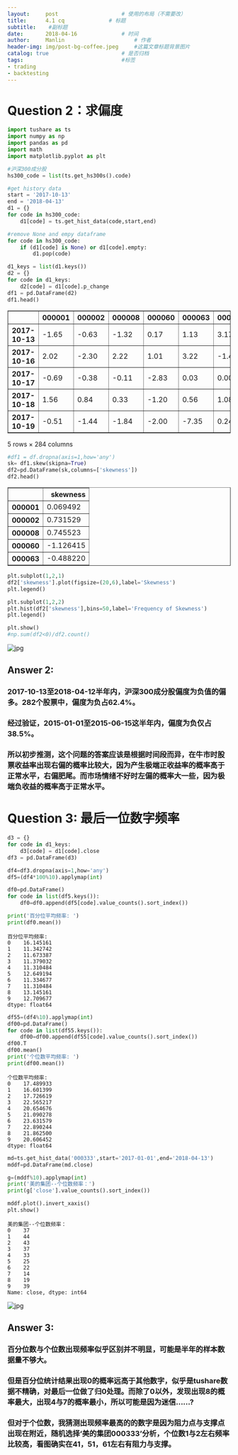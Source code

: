 ```yaml
---
layout:     post   				    # 使用的布局（不需要改）
title:      4.1 cq 				# 标题 
subtitle:    #副标题
date:       2018-04-16				# 时间
author:     Manlin 						# 作者
header-img: img/post-bg-coffee.jpeg 	#这篇文章标题背景图片
catalog: true 						# 是否归档
tags:								#标签
- trading
- backtesting
---
```



# Question 2：求偏度


```python
import tushare as ts
import numpy as np
import pandas as pd
import math
import matplotlib.pyplot as plt
```


```python
#沪深300成分股
hs300_code = list(ts.get_hs300s().code)

#get history data
start = '2017-10-13'
end = '2018-04-13'
d1 = {}
for code in hs300_code:
    d1[code] = ts.get_hist_data(code,start,end)

#remove None and empy dataframe
for code in hs300_code:
    if (d1[code] is None) or d1[code].empty:
        d1.pop(code)
```


```python
d1_keys = list(d1.keys())
d2 = {}
for code in d1_keys:
    d2[code] = d1[code].p_change
df1 = pd.DataFrame(d2)
df1.head()
```




<div>
<style>
    .dataframe thead tr:only-child th {
        text-align: right;
    }

    .dataframe thead th {
        text-align: left;
    }

    .dataframe tbody tr th {
        vertical-align: top;
    }
</style>
<table border="1" class="dataframe">
  <thead>
    <tr style="text-align: right;">
      <th></th>
      <th>000001</th>
      <th>000002</th>
      <th>000008</th>
      <th>000060</th>
      <th>000063</th>
      <th>000069</th>
      <th>000100</th>
      <th>000157</th>
      <th>000166</th>
      <th>000333</th>
      <th>...</th>
      <th>601878</th>
      <th>601881</th>
      <th>601888</th>
      <th>601898</th>
      <th>601899</th>
      <th>601901</th>
      <th>601919</th>
      <th>601933</th>
      <th>601939</th>
      <th>601958</th>
    </tr>
  </thead>
  <tbody>
    <tr>
      <th>2017-10-13</th>
      <td>-1.65</td>
      <td>-0.63</td>
      <td>-1.32</td>
      <td>0.17</td>
      <td>1.13</td>
      <td>3.17</td>
      <td>2.17</td>
      <td>0.64</td>
      <td>0.34</td>
      <td>0.00</td>
      <td>...</td>
      <td>0.49</td>
      <td>1.35</td>
      <td>0.39</td>
      <td>0.48</td>
      <td>0.78</td>
      <td>0.46</td>
      <td>-0.57</td>
      <td>0.92</td>
      <td>-0.57</td>
      <td>0.97</td>
    </tr>
    <tr>
      <th>2017-10-16</th>
      <td>2.02</td>
      <td>-2.30</td>
      <td>2.22</td>
      <td>1.01</td>
      <td>3.22</td>
      <td>-1.42</td>
      <td>3.19</td>
      <td>-0.85</td>
      <td>-1.02</td>
      <td>-1.76</td>
      <td>...</td>
      <td>-2.13</td>
      <td>-2.20</td>
      <td>-1.07</td>
      <td>0.00</td>
      <td>2.82</td>
      <td>-0.69</td>
      <td>1.30</td>
      <td>1.71</td>
      <td>1.42</td>
      <td>0.84</td>
    </tr>
    <tr>
      <th>2017-10-17</th>
      <td>-0.69</td>
      <td>-0.38</td>
      <td>-0.11</td>
      <td>-2.83</td>
      <td>0.03</td>
      <td>0.00</td>
      <td>3.35</td>
      <td>0.00</td>
      <td>-0.17</td>
      <td>2.80</td>
      <td>...</td>
      <td>-4.44</td>
      <td>-1.50</td>
      <td>0.25</td>
      <td>-0.96</td>
      <td>-2.49</td>
      <td>-0.93</td>
      <td>-0.85</td>
      <td>0.00</td>
      <td>-0.70</td>
      <td>-2.14</td>
    </tr>
    <tr>
      <th>2017-10-18</th>
      <td>1.56</td>
      <td>0.84</td>
      <td>0.33</td>
      <td>-1.20</td>
      <td>0.56</td>
      <td>1.08</td>
      <td>4.99</td>
      <td>-1.28</td>
      <td>0.34</td>
      <td>1.21</td>
      <td>...</td>
      <td>-3.57</td>
      <td>-0.90</td>
      <td>0.80</td>
      <td>-1.94</td>
      <td>0.51</td>
      <td>-1.87</td>
      <td>0.57</td>
      <td>-0.78</td>
      <td>2.26</td>
      <td>-1.82</td>
    </tr>
    <tr>
      <th>2017-10-19</th>
      <td>-0.51</td>
      <td>-1.44</td>
      <td>-1.84</td>
      <td>-2.00</td>
      <td>-7.35</td>
      <td>0.24</td>
      <td>-1.19</td>
      <td>-1.95</td>
      <td>-1.88</td>
      <td>-0.20</td>
      <td>...</td>
      <td>-2.57</td>
      <td>-4.68</td>
      <td>2.17</td>
      <td>-2.48</td>
      <td>0.25</td>
      <td>-2.98</td>
      <td>-1.43</td>
      <td>3.27</td>
      <td>0.69</td>
      <td>-0.99</td>
    </tr>
  </tbody>
</table>
<p>5 rows × 284 columns</p>
</div>




```python
#df1 = df.dropna(axis=1,how='any')  
sk= df1.skew(skipna=True)
df2=pd.DataFrame(sk,columns=['skewness'])
df2.head()
```




<div>
<style>
    .dataframe thead tr:only-child th {
        text-align: right;
    }

    .dataframe thead th {
        text-align: left;
    }

    .dataframe tbody tr th {
        vertical-align: top;
    }
</style>
<table border="1" class="dataframe">
  <thead>
    <tr style="text-align: right;">
      <th></th>
      <th>skewness</th>
    </tr>
  </thead>
  <tbody>
    <tr>
      <th>000001</th>
      <td>0.069492</td>
    </tr>
    <tr>
      <th>000002</th>
      <td>0.731529</td>
    </tr>
    <tr>
      <th>000008</th>
      <td>0.745523</td>
    </tr>
    <tr>
      <th>000060</th>
      <td>-1.126415</td>
    </tr>
    <tr>
      <th>000063</th>
      <td>-0.488220</td>
    </tr>
  </tbody>
</table>
</div>




```python
plt.subplot(1,2,1)
df2['skewness'].plot(figsize=(20,6),label='Skewness')
plt.legend()

plt.subplot(1,2,2)
plt.hist(df2['skewness'],bins=50,label='Frequency of Skewness')
plt.legend()

plt.show()
#np.sum(df2<0)/df2.count()
```


![jpg](https://ws3.sinaimg.cn/large/006tNc79gy1fqdx1wucnnj30w30a1jsm.jpg)


## Answer 2: 

### 2017-10-13至2018-04-12半年内，沪深300成分股偏度为负值的偏多。282个股票中，偏度为负占62.4%。
### 经过验证，2015-01-01至2015-06-15这半年内，偏度为负仅占38.5%。
### 所以初步推测，这个问题的答案应该是根据时间段而异，在牛市时股票收益率出现右偏的概率比较大，因为产生极端正收益率的概率高于正常水平，右偏肥尾。而市场情绪不好时左偏的概率大一些，因为极端负收益的概率高于正常水平。

# Question 3: 最后一位数字频率


```python
d3 = {}
for code in d1_keys:
    d3[code] = d1[code].close
df3 = pd.DataFrame(d3)
```


```python
df4=df3.dropna(axis=1,how='any')
df5=(df4*100%10).applymap(int)

df0=pd.DataFrame()
for code in list(df5.keys()):
    df0=df0.append(df5[code].value_counts().sort_index())
```


```python
print('百分位平均频率: ')
print(df0.mean())
```

    百分位平均频率: 
    0    16.145161
    1    11.342742
    2    11.673387
    3    11.379032
    4    11.310484
    5    12.649194
    6    11.334677
    7    11.310484
    8    13.145161
    9    12.709677
    dtype: float64



```python
df55=(df4%10).applymap(int)
df00=pd.DataFrame()
for code in list(df55.keys()):
    df00=df00.append(df55[code].value_counts().sort_index())
df00.T
df00.mean()
print('个位数平均频率: ')
print(df00.mean())
```

    个位数平均频率: 
    0    17.489933
    1    16.601399
    2    17.726619
    3    22.565217
    4    20.654676
    5    21.090278
    6    23.631579
    7    22.890244
    8    21.862500
    9    20.606452
    dtype: float64



```python
md=ts.get_hist_data('000333',start='2017-01-01',end='2018-04-13')
mddf=pd.DataFrame(md.close)

g=(mddf%10).applymap(int)
print('美的集团--个位数频率：')
print(g['close'].value_counts().sort_index())

mddf.plot().invert_xaxis()
plt.show()
```

    美的集团--个位数频率：
    0    37
    1    44
    2    43
    3    37
    4    33
    5    25
    6    22
    7    14
    8    19
    9    39
    Name: close, dtype: int64



![jpg](https://ws1.sinaimg.cn/large/006tNc79gy1fqdx2kkyssj30b207eweo.jpg)


## Answer 3:

### 百分位数与个位数出现频率似乎区别并不明显，可能是半年的样本数据量不够大。
### 但是百分位统计结果出现0的概率远高于其他数字，似乎是tushare数据不精确，对最后一位做了归0处理。而除了0以外，发现出现8的概率最大，出现4与7的概率最小，所以可能是因为迷信……?

### 但对于个位数，我猜测出现频率最高的的数字是因为阻力点与支撑点出现在附近，随机选择‘美的集团000333’分析，个位数1与2左右频率比较高，看图确实在41，51，61左右有阻力与支撑。


```python

```
